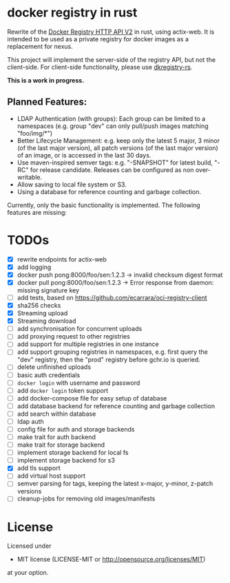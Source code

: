# docker registry in rust

Rewrite of the [Docker Registry HTTP API V2](https://docs.docker.com/registry/spec/api/) in rust, using actix-web.
It is intended to be used as a private registry for docker images as a replacement for nexus.

This project will implement the server-side of the registry API, but not the client-side.
For client-side functionality, please use [dkregistry-rs](https://github.com/camallo/dkregistry-rs).

**This is a work in progress.**

## Planned Features:

- LDAP Authentication (with groups): Each group can be limited to a namespaces (e.g. group "dev" can only pull/push
  images matching "foo/img/*")
- Better Lifecycle Management: e.g. keep only the latest 5 major, 3 minor (of the last major version), all patch
  versions (of the last major version) of an image, or is accessed in the last 30 days.
- Use maven-inspired semver tags: e.g. "-SNAPSHOT" for latest build, "-RC" for release candidate. Releases can be
  configured as non over-writable.
- Allow saving to local file system or S3.
- Using a database for reference counting and garbage collection.

Currently, only the basic functionality is implemented. The following features are missing:

# TODOs

- [x] rewrite endpoints for actix-web
- [x] add logging
- [x] docker push pong:8000/foo/sen:1.2.3 -> invalid checksum digest format
- [x] docker pull pong:8000/foo/sen:1.2.3 -> Error response from daemon: missing signature key
- [ ] add tests, based on https://github.com/ecarrara/oci-registry-client
- [x] sha256 checks
- [x] Streaming upload
- [x] Streaming download
- [ ] add synchronisation for concurrent uploads
- [ ] add proxying request to other registries
- [ ] add support for multiple registries in one instance
- [ ] add support grouping registries in namespaces, e.g. first query the "dev" registry, then the "prod" registry
  before gchr.io is queried.
- [ ] delete unfinished uploads
- [ ] basic auth credentials
- [ ] `docker login` with username and password
- [ ] add `docker login` token support
- [ ] add docker-compose file for easy setup of database
- [ ] add database backend for reference counting and garbage collection
- [ ] add search within database
- [ ] ldap auth
- [ ] config file for auth and storage backends
- [ ] make trait for auth backend
- [ ] make trait for storage backend
- [ ] implement storage backend for local fs
- [ ] implement storage backend for s3
- [x] add tls support
- [ ] add virtual host support
- [ ] semver parsing for tags, keeping the latest x-major, y-minor, z-patch versions
- [ ] cleanup-jobs for removing old images/manifests

# License

Licensed under

* MIT license (LICENSE-MIT or http://opensource.org/licenses/MIT)

at your option.